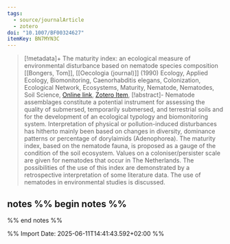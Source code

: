 ```yaml
---
tags:
  - source/journalArticle
  - zotero
doi: "10.1007/BF00324627"
itemKey: BN7MYN3C
---
```

>[!metadata]+
> The maturity index: an ecological measure of environmental disturbance based on nematode species composition
> [[Bongers, Tom]], 
> [[Oecologia (journal)]] (1990)
> Ecology, Applied Ecology, Biomonitoring, Caenorhabditis elegans, Colonization, Ecological Network, Ecosystems, Maturity, Nematode, Nematodes, Soil Science, 
> [Online link](https://doi.org/10.1007/BF00324627), [Zotero Item](zotero://select/library/items/BN7MYN3C),
>[!abstract]-
>Nematode assemblages constitute a potential instrument for assessing the quality of submersed, temporarily submersed, and terrestrial soils and for the development of an ecological typology and biomonitoring system. Interpretation of physical or pollution-induced disturbances has hitherto mainly been based on changes in diversity, dominance patterns or percentage of dorylaimids (Adenophorea). The maturity index, based on the nematode fauna, is proposed as a gauge of the condition of the soil ecosystem. Values on a coloniser/persister scale are given for nematodes that occur in The Netherlands. The possibilities of the use of this index are demonstrated by a retrospective interpretation of some literature data. The use of nematodes in environmental studies is discussed.

## notes %% begin notes %%

%% end notes %%

%% Import Date: 2025-06-11T14:41:43.592+02:00 %%
